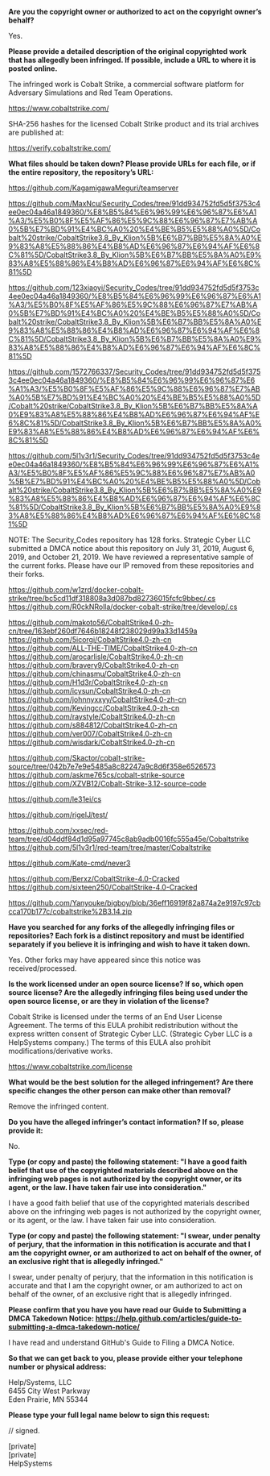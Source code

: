 **Are you the copyright owner or authorized to act on the copyright
owner’s behalf?**

Yes.

**Please provide a detailed description of the original copyrighted
work that has allegedly been infringed. If possible, include a URL to
where it is posted online.**

The infringed work is Cobalt Strike, a commercial software platform
for Adversary Simulations and Red Team Operations.

https://www.cobaltstrike.com/

SHA-256 hashes for the licensed Cobalt Strike product and its trial
archives are published at:

https://verify.cobaltstrike.com/

**What files should be taken down? Please provide URLs for each file,
or if the entire repository, the repository’s URL:**

https://github.com/KagamigawaMeguri/teamserver

https://github.com/MaxNcu/Security_Codes/tree/91dd934752fd5d5f3753c4ee0ec04a46a1849360/%E8%B5%84%E6%96%99%E6%96%87%E6%A1%A3/%E5%B0%8F%E5%AF%86%E5%9C%88%E6%96%87%E7%AB%A0%5B%E7%BD%91%E4%BC%A0%20%E4%BE%B5%E5%88%A0%5D/Cobalt%20strike/CobaltStrike3.8_By_Klion%5B%E6%B7%BB%E5%8A%A0%E9%83%A8%E5%88%86%E4%B8%AD%E6%96%87%E6%94%AF%E6%8C%81%5D/CobaltStrike3.8_By_Klion%5B%E6%B7%BB%E5%8A%A0%E9%83%A8%E5%88%86%E4%B8%AD%E6%96%87%E6%94%AF%E6%8C%81%5D

https://github.com/123xiaoyi/Security_Codes/tree/91dd934752fd5d5f3753c4ee0ec04a46a1849360/%E8%B5%84%E6%96%99%E6%96%87%E6%A1%A3/%E5%B0%8F%E5%AF%86%E5%9C%88%E6%96%87%E7%AB%A0%5B%E7%BD%91%E4%BC%A0%20%E4%BE%B5%E5%88%A0%5D/Cobalt%20strike/CobaltStrike3.8_By_Klion%5B%E6%B7%BB%E5%8A%A0%E9%83%A8%E5%88%86%E4%B8%AD%E6%96%87%E6%94%AF%E6%8C%81%5D/CobaltStrike3.8_By_Klion%5B%E6%B7%BB%E5%8A%A0%E9%83%A8%E5%88%86%E4%B8%AD%E6%96%87%E6%94%AF%E6%8C%81%5D

https://github.com/1572766337/Security_Codes/tree/91dd934752fd5d5f3753c4ee0ec04a46a1849360/%E8%B5%84%E6%96%99%E6%96%87%E6%A1%A3/%E5%B0%8F%E5%AF%86%E5%9C%88%E6%96%87%E7%AB%A0%5B%E7%BD%91%E4%BC%A0%20%E4%BE%B5%E5%88%A0%5D/Cobalt%20strike/CobaltStrike3.8_By_Klion%5B%E6%B7%BB%E5%8A%A0%E9%83%A8%E5%88%86%E4%B8%AD%E6%96%87%E6%94%AF%E6%8C%81%5D/CobaltStrike3.8_By_Klion%5B%E6%B7%BB%E5%8A%A0%E9%83%A8%E5%88%86%E4%B8%AD%E6%96%87%E6%94%AF%E6%8C%81%5D

https://github.com/5l1v3r1/Security_Codes/tree/91dd934752fd5d5f3753c4ee0ec04a46a1849360/%E8%B5%84%E6%96%99%E6%96%87%E6%A1%A3/%E5%B0%8F%E5%AF%86%E5%9C%88%E6%96%87%E7%AB%A0%5B%E7%BD%91%E4%BC%A0%20%E4%BE%B5%E5%88%A0%5D/Cobalt%20strike/CobaltStrike3.8_By_Klion%5B%E6%B7%BB%E5%8A%A0%E9%83%A8%E5%88%86%E4%B8%AD%E6%96%87%E6%94%AF%E6%8C%81%5D/CobaltStrike3.8_By_Klion%5B%E6%B7%BB%E5%8A%A0%E9%83%A8%E5%88%86%E4%B8%AD%E6%96%87%E6%94%AF%E6%8C%81%5D

NOTE: The Security_Codes repository has 128 forks. Strategic Cyber LLC
submitted a DMCA notice about this repository on July 31, 2019, August
6, 2019, and October 21, 2019. We have reviewed a representative
sample of the current forks. Please have our IP removed from these
repositories and their forks.

https://github.com/w1zrd/docker-cobalt-strike/tree/bc5cd11df318808a3d087bd82736015fcfc9bbec/.cs  
https://github.com/R0ckNRolla/docker-cobalt-strike/tree/develop/.cs

https://github.com/makoto56/CobaltStrike4.0-zh-cn/tree/163ebf260df7646b18248f238029d99a33d1459a  
https://github.com/5icorgi/CobaltStrike4.0-zh-cn  
https://github.com/ALL-THE-TIME/CobaltStrike4.0-zh-cn  
https://github.com/arocarlisle/CobaltStrike4.0-zh-cn  
https://github.com/bravery9/CobaltStrike4.0-zh-cn  
https://github.com/chinasmu/CobaltStrike4.0-zh-cn  
https://github.com/H1d3r/CobaltStrike4.0-zh-cn  
https://github.com/icysun/CobaltStrike4.0-zh-cn  
https://github.com/johnnyxxyy/CobaltStrike4.0-zh-cn  
https://github.com/Kevingcc/CobaltStrike4.0-zh-cn  
https://github.com/raystyle/CobaltStrike4.0-zh-cn  
https://github.com/s884812/CobaltStrike4.0-zh-cn  
https://github.com/ver007/CobaltStrike4.0-zh-cn  
https://github.com/wisdark/CobaltStrike4.0-zh-cn  

https://github.com/Skactor/cobalt-strike-source/tree/042b7e7e9e5485a8c82247a9c8d6f358e6526573  
https://github.com/askme765cs/cobalt-strike-source  
https://github.com/XZVB12/Cobalt-Strike-3.12-source-code

https://github.com/le31ei/cs

https://github.com/rigelJ/test/

https://github.com/xxsec/red-team/tree/d04ddf84d1d95a97745c8ab9adb0016fc555a45e/Cobaltstrike  
https://github.com/5l1v3r1/red-team/tree/master/Cobaltstrike

https://github.com/Kate-cmd/never3

https://github.com/Berxz/CobaltStrike-4.0-Cracked  
https://github.com/sixteen250/CobaltStrike-4.0-Cracked

https://github.com/Yanyouke/bigboy/blob/36eff16919f82a874a2e9197c97cbcca170b177c/cobaltstrike%2B3.14.zip

**Have you searched for any forks of the allegedly infringing files or
repositories? Each fork is a distinct repository and must be
identified separately if you believe it is infringing and wish to have
it taken down.**

Yes. Other forks may have appeared since this notice was received/processed.

**Is the work licensed under an open source license? If so, which open
source license? Are the allegedly infringing files being used under
the open source license, or are they in violation of the license?**

Cobalt Strike is licensed under the terms of an End User License
Agreement. The terms of this EULA prohibit redistribution without the
express written consent of Strategic Cyber LLC. (Strategic Cyber LLC
is a HelpSystems company.) The terms of this EULA also prohibit
modifications/derivative works.

https://www.cobaltstrike.com/license

**What would be the best solution for the alleged infringement? Are
there specific changes the other person can make other than removal?**

Remove the infringed content.

**Do you have the alleged infringer’s contact information? If so,
please provide it:**

No.

**Type (or copy and paste) the following statement: "I have a good
faith belief that use of the copyrighted materials described above on
the infringing web pages is not authorized by the copyright owner, or
its agent, or the law. I have taken fair use into consideration."**

I have a good faith belief that use of the copyrighted materials
described above on the infringing web pages is not authorized by the
copyright owner, or its agent, or the law. I have taken fair use into
consideration.

**Type (or copy and paste) the following statement: "I swear, under
penalty of perjury, that the information in this notification is
accurate and that I am the copyright owner, or am authorized to act on
behalf of the owner, of an exclusive right that is allegedly
infringed."**

I swear, under penalty of perjury, that the information in this
notification is accurate and that I am the copyright owner, or am
authorized to act on behalf of the owner, of an exclusive right that
is allegedly infringed.

**Please confirm that you have you have read our Guide to Submitting a
DMCA Takedown Notice:
https://help.github.com/articles/guide-to-submitting-a-dmca-takedown-notice/**

I have read and understand GitHub's Guide to Filing a DMCA Notice.

**So that we can get back to you, please provide either your telephone
number or physical address:**

Help/Systems, LLC  
6455 City West Parkway  
Eden Prairie, MN 55344

**Please type your full legal name below to sign this request:**

// signed.

[private]  
[private]  
HelpSystems

